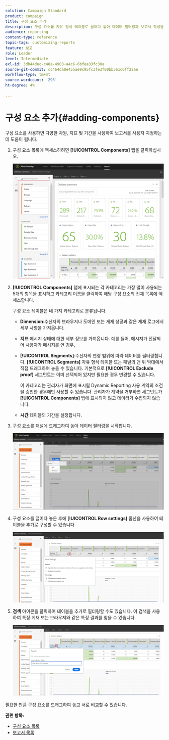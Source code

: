 ```yaml
---
solution: Campaign Standard
product: campaign
title: 구성 요소 추가
description: 구성 요소를 자유 형식 테이블로 끌어다 놓아 데이터 필터링과 보고서 작성을 시작합니다.
audience: reporting
content-type: reference
topic-tags: customizing-reports
feature: 보고
role: Leader
level: Intermediate
exl-id: 3db44dec-c48a-4903-a4c6-6bfea33fc38a
source-git-commit: cc464da0e455ae9c95fc3fe3f00bb3e1c6ff22ae
workflow-type: tm+mt
source-wordcount: '293'
ht-degree: 4%

---
```


# 구성 요소 추가{#adding-components}

구성 요소를 사용하면 다양한 차원, 지표 및 기간을 사용하여 보고서를 사용자 지정하는 데 도움이 됩니다.

1. 구성 요소 목록에 액세스하려면 **[!UICONTROL Components]** 탭을 클릭하십시오.

   ![](assets/dynamic_report_components.png)

1. **[!UICONTROL Components]** 탭에 표시되는 각 카테고리는 가장 많이 사용되는 5개의 항목을 표시하고 카테고리 이름을 클릭하여 해당 구성 요소의 전체 목록에 액세스합니다.

   구성 요소 테이블은 네 가지 카테고리로 분류됩니다.

   * **Dimension**:수신자의 브라우저나 도메인 또는 게재 성공과 같은 게재 로그에서 세부 사항을 가져옵니다.
   * **지표**:메시지 상태에 대한 세부 정보를 가져옵니다. 예를 들어, 메시지가 전달되어 사용자가 메시지를 연 경우,
   * **[!UICONTROL Segments]**:수신자의 연령 범위에 따라 데이터를 필터링합니다. **[!UICONTROL Segments]** 자유 형식 테이블 또는 패널의 맨 위 막대에서 직접 드래그하여 놓을 수 있습니다. 기본적으로 **[!UICONTROL Exclude proof]** 세그먼트는 이미 선택되어 있지만 필요한 경우 변경할 수 있습니다.

      이 카테고리는 관리자가 화면에 표시될 Dynamic Reporting 사용 계약의 조건을 승인한 경우에만 사용할 수 있습니다. 관리자가 계약을 거부하면 세그먼트가 **[!UICONTROL Components]** 탭에 표시되지 않고 데이터가 수집되지 않습니다.

   * **시간**:테이블의 기간을 설정합니다.

1. 구성 요소를 패널에 드래그하여 놓아 데이터 필터링을 시작합니다.

   ![](assets/dynamic_report_components_2.png)

1. 구성 요소를 끌어다 놓은 후에 **[!UICONTROL Row settings]** 옵션을 사용하여 테이블을 추가로 구성할 수 있습니다.

   ![](assets/dynamic_report_components_3.png)

1. **검색** 아이콘을 클릭하여 테이블을 추가로 필터링할 수도 있습니다. 이 검색을 사용하여 특정 게재 또는 브라우저와 같은 특정 결과를 찾을 수 있습니다.

   ![](assets/dynamic_report_components_4.png)

필요한 만큼 구성 요소를 드래그하여 놓고 서로 비교할 수 있습니다.

**관련 항목:**

* [구성 요소 목록](../../reporting/using/list-of-components-.md)
* [보고서 목록](../../reporting/using/defining-the-report-period.md)
